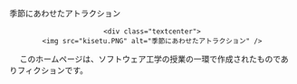 <html>
  
  <link rel="stylesheet" type="text/css" href="attraction.css">
  
  <body>
  
  <span class="under">季節にあわせたアトラクション</span>
  
  <center>
  
    <div class="textcenter">
    <img src="kisetu.PNG" alt="季節にあわせたアトラクション" />
   </div>
 
  </center>
  
  
  <div id="footer"> 
  
　 このホームページは、ソフトウェア工学の授業の一環で作成されたものでありフィクションです。
  
  </div>
   
  </body>
  
</html>
